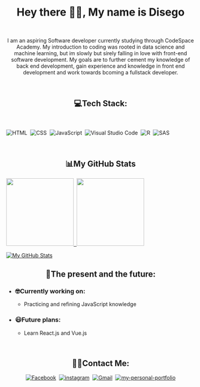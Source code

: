 <h1 align="center">Hey there 👋🏽, My name is Disego</h1>
<br>
<p align="center">  I am an aspiring Software developer currently studying through CodeSpace Academy. My introduction to coding was rooted in data science and machine learning, but im slowly but sirely falling in love with front-end software development. My goals are to further cement my knowledge of back end development, gain experience and knowledge in front end development and work towards bcoming a fullstack developer. 
</p>
</br>
<h2 align="center">💻Tech Stack:</h2>&nbsp;
<br>
<p align="center">
  
  ![HTML](https://img.shields.io/badge/-HTML-333333?style=for-the-badge&logo=HTML5)&nbsp;
  ![CSS](https://img.shields.io/badge/-CSS-333333?style=for-the-badge&logo=CSS3&logoColor=1572B6)&nbsp;
  ![JavaScript](https://img.shields.io/badge/-JavaScript-333333?style=for-the-badge&logo=javascript)&nbsp;
  ![Visual Studio Code](https://img.shields.io/badge/-Visual%20Studio%20Code-333333?style=for-the-badge&logo=visual-studio-code&logoColor=007ACC)&nbsp;
  ![R](https://img.shields.io/badge/-R-333333?style=for-the-badge&logo=R)&nbsp;
  ![SAS](https://img.shields.io/badge/-SAS-333333?style=for-the-badge&logo=SAS)
  
  </p>
</br>
<h2 align="center">📊My GitHub Stats</h2>
<p>
<a href="https://github.com/AVS1508">
  <img height="180em" src="https://github-readme-stats.vercel.app/api?username=rae-dim&show_icons=true&theme=dark" />&nbsp;
  <img height="180em" src="https://github-readme-stats-eight-theta.vercel.app/api/top-langs/?username=rae-dim&theme=dark&layout=compact&exclude_lang=java+r" />
</a>
</p>
<p>
  <a href="https://git.io/streak-stats"><img alt="My GitHub Stats" align="center" src="https://streak-stats.demolab.com?user=rae-dim&theme=dark" alt="GitHub Streak" /></a>
</p>

<h2 align="center">🔮The present and the future:</h2>

- ### 🤓Currently working on:
  - Practicing and refining JavaScript knowledge

- ### 😃Future plans:
  - Learn React.js and Vue.js
  

<br>
<h2 align="center">🤙🏽Contact Me:</h2>
<p align="center">
<a href="https://www.facebook.com/nikita432/"><img src="https://img.shields.io/badge/facebook-%231877F2.svg?&style=for-the-badge&logo=facebook&logoColor=white" alt="Facebook" /></a>&nbsp;
<a href="https://www.instagram.com/off.center.ray/"><img src="https://img.shields.io/badge/instagram-%230077B5.svg?&style=for-the-badge&logo=instagram&logoColor=white" alt="instagram" /></a>&nbsp;
<a href="mailto:disegorachelm@gmail.com"><img src="https://img.shields.io/badge/gmail-%23D14836.svg?&style=for-the-badge&logo=gmail&logoColor=white" alt="Gmail"/></a>&nbsp;
<a href="https://disegoport56.netlify.app/"><img src="https://img.shields.io/badge/my%20website-8A2BE2.svg?&style=for-the-badge" alt="my-personal-portfolio"/></a>
</p>
</br>
